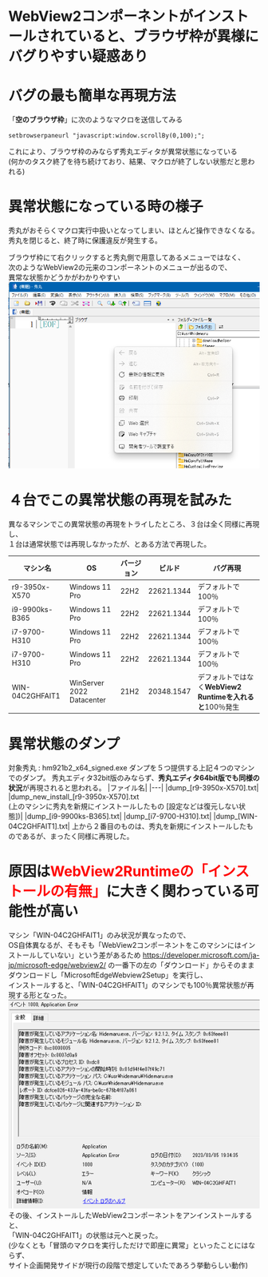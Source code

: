 # WebView2コンポーネントがインストールされていると、ブラウザ枠が異様にバグりやすい疑惑あり

# バグの最も簡単な再現方法
「**空のブラウザ枠**」に次のようなマクロを送信してみる

```
setbrowserpaneurl "javascript:window.scrollBy(0,100);";
```

これにより、ブラウザ枠のみならず秀丸エディタが異常状態になっている  
(何かのタスク終了を待ち続けており、結果、マクロが終了しない状態だと思われる)

# 異常状態になっている時の様子
秀丸がおそらくマクロ実行中扱いとなってしまい、ほとんど操作できなくなる。  
秀丸を閉じると、終了時に保護違反が発生する。

ブラウザ枠にて右クリックすると秀丸側で用意してあるメニューではなく、  
次のようなWebView2の元来のコンポーネントのメニューが出るので、  
異常な状態かどうかがわかりやすい  
![](img/2023-03-05-19-13-01.png)


# ４台でこの異常状態の再現を試みた

異なるマシンでこの異常状態の再現をトライしたところ、３台は全く同様に再現し、  
１台は通常状態では再現しなかったが、とある方法で再現した。

|  マシン名  |  OS  | バージョン | ビルド | バグ再現 |
|---|---|---|---|---|
| r9-3950x-X570  | Windows 11 Pro | 22H2 | 22621.1344 | デフォルトで100％ |
| i9-9900ks-B365 | Windows 11 Pro | 22H2 | 22621.1344 | デフォルトで100％ |
| i7-9700-H310 | Windows 11 Pro | 22H2 | 22621.1344 | デフォルトで100％ |
| i7-9700-H310 | Windows 11 Pro | 22H2 | 22621.1344 | デフォルトで100％ |
| WIN-04C2GHFAIT1 | WinServer 2022 Datacenter | 21H2 | 20348.1547 | デフォルトではなく**WebView2 Runtimeを入れると**100％発生 |

# 異常状態のダンプ

対象秀丸 : hm921b2_x64_signed.exe
ダンプを５つ提供する上記４つのマシンでのダンプ。
秀丸エディタ32bit版のみならず、**秀丸エディタ64bit版でも同様の状況**が再現されると思われる。
|ファイル名|
|---|
|dump_[r9-3950x-X570].txt|
|dump_new_install_[r9-3950x-X570].txt <br> (上のマシンに秀丸を新規にインストールしたもの [設定などは復元しない状態])|
|dump_[i9-9900ks-B365].txt|
|dump_[i7-9700-H310].txt|
|dump_[WIN-04C2GHFAIT1].txt|
上から２番目のものは、秀丸を新規にインストールしたものであるが、まったく同様に再現した。

# 原因は<span style="color: red;">WebView2Runtimeの「インストールの有無」</span>に大きく関わっている可能性が高い

マシン「WIN-04C2GHFAIT1」のみ状況が異なったので、  
OS自体異なるが、そもそも「WebView2コンポーネントをこのマシンにはインストールしていない」という差があるため
https://developer.microsoft.com/ja-jp/microsoft-edge/webview2/
の一番下の左の「ダウンロード」からそのままダウンロードし「MicrosoftEdgeWebview2Setup」を実行し、  
インストールすると、「WIN-04C2GHFAIT1」のマシンでも100％異常状態が再現する形となった。  
![](img/2023-03-05-19-36-20.png)
その後、インストールしたWebView2コンポーネントをアンインストールすると、  
「WIN-04C2GHFAIT1」の状態は元へと戻った。  
(少なくとも「冒頭のマクロを実行しただけで即座に異常」といったことにはならず、  
サイト企画開発サイドが現行の段階で想定していたであろう挙動らしい動作)


